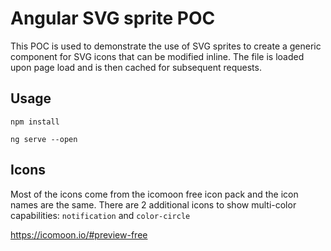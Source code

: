 # Angular SVG sprite POC

This POC is used to demonstrate the use of SVG sprites to create a generic component for SVG icons that can be modified inline. The file is loaded upon page load and is then cached for subsequent requests.

## Usage

```
npm install
```

```
ng serve --open
```

## Icons
Most of the icons come from the icomoon free icon pack and the icon names are the same. There are 2 additional icons to show multi-color capabilities:
`notification` and `color-circle`

https://icomoon.io/#preview-free
